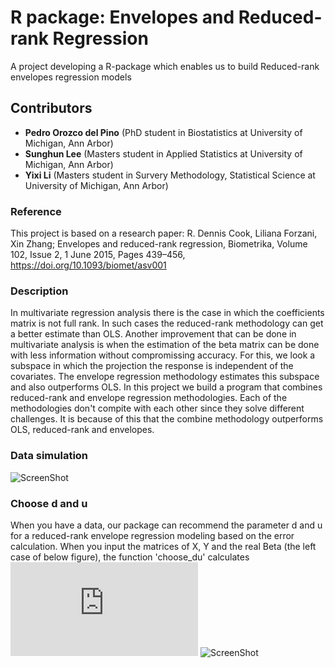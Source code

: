 # R package: Envelopes and Reduced-rank Regression

A project developing a R-package which enables us to build Reduced-rank envelopes regression models

## Contributors

* __Pedro Orozco del Pino__ (PhD student in Biostatistics at University of Michigan, Ann Arbor)
* __Sunghun Lee__ (Masters student in Applied Statistics at University of Michigan, Ann Arbor)
* __Yixi Li__ (Masters student in Survery Methodology, Statistical Science at University of Michigan, Ann Arbor)

### Reference

This project is based on a research paper: 
R. Dennis Cook, Liliana Forzani, Xin Zhang; Envelopes and reduced-rank regression, Biometrika, Volume 102, Issue 2, 1 June 2015, Pages 439–456, https://doi.org/10.1093/biomet/asv001


### Description

In multivariate regression analysis there is the case in which the coefficients matrix is not full rank. In such cases the reduced-rank methodology can get a better estimate than OLS. Another improvement that can be done in multivariate analysis is when the estimation of the beta matrix can be done with less information without compromissing accuracy. For this, we look a subspace in which the projection the response is independent of the covariates. The envelope regression methodology estimates this subspace and also outperforms OLS. In this project we build a program that combines reduced-rank and envelope regression methodologies. Each of the methodologies don't compite with each other since they solve different challenges. It is because of this that the combine methodology outperforms OLS, reduced-rank and envelopes.

### Data simulation
 
![ScreenShot](https://github.com/shnlee-ds/Rpackages-Envelopes_and_ReducedRankReg/blob/master/simulation.png)


### Choose d and u

When you have a data, our package can recommend the parameter d and u for a reduced-rank envelope regression modeling based on the error calculation. When you input the matrices of X, Y and the real Beta (the left case of below figure), the function 'choose_du' calculates 
![](https://latex.codecogs.com/gif.latex?%5Cleft%20%5C%7C%20%5Chat%7B%5Cbeta%7D-%5Cbeta%20%5Cright%20%5C%7C_F)
![ScreenShot](https://github.com/shnlee-ds/Rpackages-Envelopes_and_ReducedRankReg/blob/master/choosedu.png)
